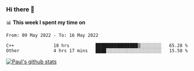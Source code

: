 ### Hi there 👋

📊 **This week I spent my time on**
<!--START_SECTION:waka-->

```text
From: 09 May 2022 - To: 16 May 2022

C++               18 hrs          ████████████████▒░░░░░░░░   65.28 %
Other             4 hrs 17 mins   ████░░░░░░░░░░░░░░░░░░░░░   15.58 %
```

<!--END_SECTION:waka-->


[![Paul's github stats](https://github-readme-stats.vercel.app/api?username=mickeyouyou&theme=dracula&show_icons=true)](https://github.com/anuraghazra/github-readme-stats)
